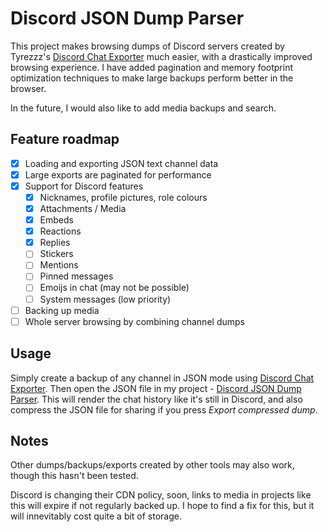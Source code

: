 # Discord JSON Dump Parser

This project makes browsing dumps of Discord servers created by Tyrezzz's [Discord Chat Exporter](https://github.com/Tyrrrz/DiscordChatExporter/) much easier, with a drastically improved browsing experience. I have added pagination and memory footprint optimization techniques to make large backups perform better in the browser.

In the future, I would also like to add media backups and search.

## Feature roadmap

- [x] Loading and exporting JSON text channel data
- [x] Large exports are paginated for performance
- [x] Support for Discord features
  - [x] Nicknames, profile pictures, role colours
  - [x] Attachments / Media
  - [x] Embeds
  - [x] Reactions
  - [x] Replies
  - [ ] Stickers
  - [ ] Mentions
  - [ ] Pinned messages
  - [ ] Emoijs in chat (may not be possible)
  - [ ] System messages (low priority)
- [ ] Backing up media
- [ ] Whole server browsing by combining channel dumps

## Usage

Simply create a backup of any channel in JSON mode using [Discord Chat Exporter](https://github.com/Tyrrrz/DiscordChatExporter/). Then open the JSON file in my project - [Discord JSON Dump Parser](https://yiays.github.io/Discord-JSON-Dump-Parser). This will render the chat history like it's still in Discord, and also compress the JSON file for sharing if you press *Export compressed dump*.

## Notes

Other dumps/backups/exports created by other tools may also work, though this hasn't been tested.

Discord is changing their CDN policy, soon, links to media in projects like this will expire if not regularly backed up. I hope to find a fix for this, but it will innevitably cost quite a bit of storage.